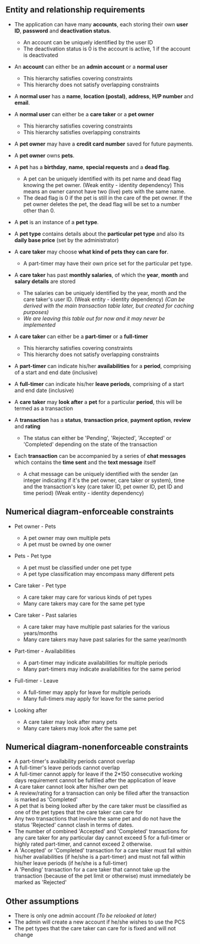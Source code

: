 ## Entity and relationship requirements

* The application can have many **accounts**, each storing their own **user ID**, **password** and **deactivation status**.
	* An account can be uniquely identified by the user ID
	* The deactivation status is 0 is the account is active, 1 if the account is deactivated

* An **account** can either be an **admin account** or a **normal user**
	* This hierarchy satisfies covering constraints
	* This hierarchy does not satisfy overlapping constraints
		
* A **normal user** has a **name**, **location (postal)**, **address**, **H/P number** and **email**.

* A **normal user** can either be a **care taker** or a **pet owner**
	* This hierarchy satisfies covering constraints
	* This hierarchy satisfies overlapping constraints

* A **pet owner** may have a **credit card number** saved for future payments.

* A **pet owner** owns **pets**.

* A **pet** has a **birthday**, **name**, **special requests** and a **dead flag**.
	* A pet can be uniquely identified with its pet name and dead flag knowing the pet owner. (Weak entity - identity dependency) This means an owner cannot have two (live) pets with the same name.
	* The dead flag is 0 if the pet is still in the care of the pet owner. If the pet owner deletes the pet, the dead flag will be set to a number other than 0.
	
* A **pet** is an instance of a **pet type**.

* A **pet type** contains details about the **particular pet type** and also its **daily base price** (set by the administrator)

* A **care taker** may choose **what kind of pets they can care for**.
	* A part-timer may have their own price set for the particular pet type.

* A **care taker** has past **monthly salaries**, of which the **year**, **month** and **salary details** are stored
	* The salaries can be uniquely identified by the year, month and the care taker's user ID. (Weak entity - identity dependency) _(Can be derived with the main transaction table later, but created for caching purposes)_
	* _We are leaving this table out for now and it may never be implemented_
	
* A **care taker** can either be a **part-timer** or a **full-timer**
	* This hierarchy satisfies covering constraints
	* This hierarchy does not satisfy overlapping constraints
	
* A **part-timer** can indicate his/her **availabilities** for a **period**, comprising of a start and end date (inclusive)

* A **full-timer** can indicate his/her **leave periods**, comprising of a start and end date (inclusive)

* A **care taker** may **look after** a **pet** for a particular **period**, this will be termed as a transaction

* A **transaction** has a **status**, **transaction price**, **payment option**, **review** and **rating**
	* The status can either be 'Pending', 'Rejected', 'Accepted' or 'Completed' depending on the state of the transaction

* Each **transaction** can be accompanied by a series of **chat messages** which contains the **time sent** and the **text message** itself
	* A chat message can be uniquely identified with the sender (an integer indicating if it's the pet owner, care taker or system), time and the transaction's key (care taker ID, pet owner ID, pet ID and time period) (Weak entity - identity dependency)
	
## Numerical diagram-enforceable constraints

* Pet owner - Pets	
	* A pet owner may own multiple pets
	* A pet must be owned by one owner

* Pets - Pet type
	* A pet must be classified under one pet type
	* A pet type classification may encompass many different pets

* Care taker - Pet type
	* A care taker may care for various kinds of pet types
	* Many care takers may care for the same pet type

* Care taker - Past salaries
	* A care taker may have multiple past salaries for the various years/months
	* Many care takers may have past salaries for the same year/month

* Part-timer - Availabilities
	* A part-timer may indicate availabilities for multiple periods
	* Many part-timers may indicate availabilities for the same period

* Full-timer - Leave
	* A full-timer may apply for leave for multiple periods
	* Many full-timers may apply for leave for the same period

* Looking after
	* A care taker may look after many pets
	* Many care takers may look after the same pet

## Numerical diagram-nonenforceable constraints

* A part-timer's availability periods cannot overlap
* A full-timer's leave periods cannot overlap
* A full-timer cannot apply for leave if the 2*150 consecutive working days requirement cannot be fulfilled after the application of leave
* A care taker cannot look after his/her own pet
* A review/rating for a transaction can only be filled after the transaction is marked as 'Completed'
* A pet that is being looked after by the care taker must be classified as one of the pet types that the care taker can care for
* Any two transactions that involve the same pet and do not have the status 'Rejected' cannot clash in terms of dates.
* The number of combined 'Accepted' and 'Completed' transactions for any care taker for any particular day cannot exceed 5 for a full-timer or highly rated part-timer, and cannot exceed 2 otherwise.
* A 'Accepted' or 'Completed' transaction for a care taker must fall within his/her availabilities (if he/she is a part-timer) and must not fall within his/her leave periods (if he/she is a full-timer)
* A 'Pending' transaction for a care taker that cannot take up the transaction (because of the pet limit or otherwise) must immediately be marked as 'Rejected'

## Other assumptions
* There is only one admin account _(To be relooked at later)_
* The admin will create a new account if he/she wishes to use the PCS
* The pet types that the care taker can care for is fixed and will not change
